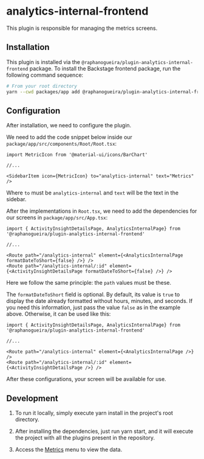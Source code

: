 # analytics-internal-frontend

This plugin is responsible for managing the metrics screens.

## Installation

This plugin is installed via the `@raphanogueira/plugin-analytics-internal-frontend` package. To install the Backstage frontend package, run the following command sequence:

```bash
# From your root directory
yarn --cwd packages/app add @raphanogueira/plugin-analytics-internal-frontend
```

## Configuration

After installation, we need to configure the plugin.

We need to add the code snippet below inside our `package/app/src/components/Root/Root.tsx`:

```tsx
import MetricIcon from '@material-ui/icons/BarChart'

//...

<SidebarItem icon={MetricIcon} to="analytics-internal" text="Metrics" />
```

Where `to` must be `analytics-internal` and `text` will be the text in the sidebar.

After the implementations in `Root.tsx`, we need to add the dependencies for our screens in `package/app/src/App.tsx`:

```tsx
import { ActivityInsightDetailsPage, AnalyticsInternalPage} from '@raphanogueira/plugin-analytics-internal-frontend'

//...

<Route path="/analytics-internal" element={<AnalyticsInternalPage formatDateToShort={false} />} />
<Route path="/analytics-internal/:id" element={<ActivityInsightDetailsPage formatDateToShort={false} />} />
```

Here we follow the same principle: the `path` values must be these.

The `formatDateToShort` field is optional. By default, its value is `true` to display the date already formatted without hours, minutes, and seconds. If you need this information, just pass the value `false` as in the example above. Otherwise, it can be used like this:

```tsx
import { ActivityInsightDetailsPage, AnalyticsInternalPage} from '@raphanogueira/plugin-analytics-internal-frontend'

//...

<Route path="/analytics-internal" element={<AnalyticsInternalPage />} />
<Route path="/analytics-internal/:id" element={<ActivityInsightDetailsPage />} />
```

After these configurations, your screen will be available for use.

## Development

1. To run it locally, simply execute yarn install in the project's root directory.

2. After installing the dependencies, just run yarn start, and it will execute the project with all the plugins present in the repository.

3. Access the [Metrics](http://localhost:3000/analytics-internal) menu to view the data.